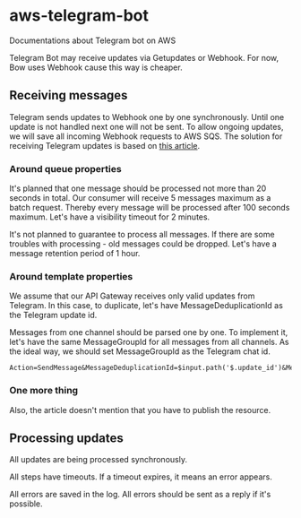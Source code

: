 # aws-telegram-bot
Documentations about Telegram bot on AWS

Telegram Bot may receive updates via Getupdates or Webhook. For now, Bow uses Webhook cause this way is cheaper.

## Receiving messages

Telegram sends updates to Webhook one by one synchronously. Until one update is not handled next one will not be sent.
To allow ongoing updates, we will save all incoming Webhook requests to AWS SQS. The solution for receiving Telegram updates is based on [this article](https://medium.com/wearewaes/how-to-build-a-reliable-scalable-and-cost-effective-telegram-bot-58ae2d6684b1). 

### Around queue properties

It's planned that one message should be processed not more than 20 seconds in total. Our consumer will receive 5 messages maximum as a batch request. Thereby every message will be processed after 100 seconds maximum. Let's have a visibility timeout for 2 minutes.

It's not planned to guarantee to process all messages. If there are some troubles with processing - old messages could be dropped. Let's have a message retention period of 1 hour.

### Around template properties

We assume that our API Gateway receives only valid updates from Telegram. In this case, to duplicate, let's have MessageDeduplicationId as the Telegram update id. 

Messages from one channel should be parsed one by one. To implement it, let's have the same MessageGroupId for all messages from all channels. As the ideal way, we should set MessageGroupId as the Telegram chat id.

```
Action=SendMessage&MessageDeduplicationId=$input.path('$.update_id')&MessageBody=$util.base64Encode($input.body)&MessageGroupId=1
```

### One more thing

Also, the article doesn't mention that you have to publish the resource.

## Processing updates

All updates are being processed synchronously. 

All steps have timeouts. If a timeout expires, it means an error appears.

All errors are saved in the log. All errors should be sent as a reply if it's possible.
